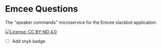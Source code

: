 # Emcee Questions
The "speaker commands" microservice for the Emcee slackbot application.

[![License: CC BY-ND 4.0](https://img.shields.io/badge/License-CC%20BY--ND%204.0-lightgrey.svg)](https://creativecommons.org/licenses/by-nd/4.0/)


- [ ] Add snyk badge
